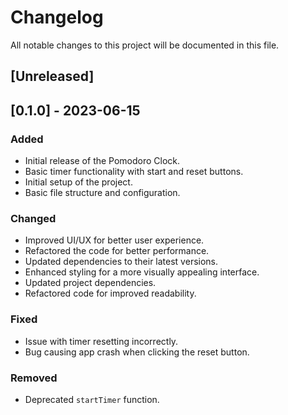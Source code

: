 # Changelog

All notable changes to this project will be documented in this file.

## [Unreleased]

## [0.1.0] - 2023-06-15

### Added
- Initial release of the Pomodoro Clock.
- Basic timer functionality with start and reset buttons.
- Initial setup of the project.
- Basic file structure and configuration.

### Changed
- Improved UI/UX for better user experience.
- Refactored the code for better performance.
- Updated dependencies to their latest versions.
- Enhanced styling for a more visually appealing interface.
- Updated project dependencies.
- Refactored code for improved readability.

### Fixed
- Issue with timer resetting incorrectly.
- Bug causing app crash when clicking the reset button.

### Removed
- Deprecated `startTimer` function.
